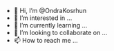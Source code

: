 - 👋 Hi, I’m @OndraKosrhun
- 👀 I’m interested in ...
- 🌱 I’m currently learning ...
- 💞️ I’m looking to collaborate on ...
- 📫 How to reach me ...

<!---
OndraKosrhun/OndraKosrhun is a ✨ special ✨ repository because its `README.md` (this file) appears on your GitHub profile.
You can click the Preview link to take a look at your changes.
--->
